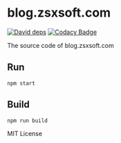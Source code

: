 blog.zsxsoft.com
=================================================
[![David deps](https://david-dm.org/zsxsoft/blog.zsxsoft.com.svg)](https://david-dm.org/zsxsoft/blog.zsxsoft.com)
[![Codacy Badge](https://api.codacy.com/project/badge/grade/abcf2f6174b740178a57bfa3ef082cf9)](https://www.codacy.com/app/zsxsoft/blog-zsxsoft-com)

The source code of blog.zsxsoft.com

## Run
``npm start``

## Build
``npm run build``

MIT License